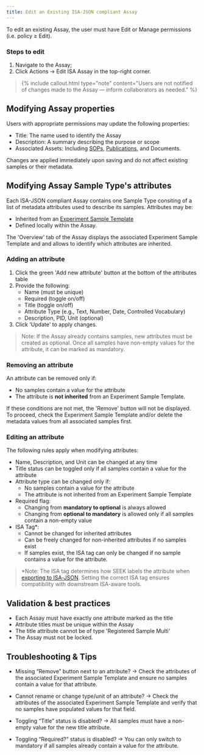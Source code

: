 ```yaml
---
title: Edit an Existing ISA-JSON compliant Assay
---
```



To edit an existing Assay, the user must have Edit or Manage permissions (i.e. policy ≥ Edit).

### Steps to edit

1. Navigate to the Assay;
2. Click Actions → Edit ISA Assay in the top-right corner.

> {% include callout.html type="note" content="Users are not notified of changes made to the Assay — inform collaborators as needed." %}

## Modifying Assay properties

Users with appropriate permissions may update the following properties:

- Title: The name used to identify the Assay
- Description: A summary describing the purpose or scope
- Associated Assets: Including [SOPs](sops), [Publications](publications), and Documents.

Changes are applied immediately upon saving and do not affect existing samples or their metadata.

## Modifying Assay Sample Type's attributes

Each ISA-JSON compliant Assay contains one Sample Type consiting of a list of metadata attributes used to describe its samples. Attributes may be:

- Inherited from an [Experiment Sample Template](isajson-templates)
- Defined locally within the Assay.

The 'Overview' tab of the Assay displays the associated Experiment Sample Template and and allows to identify which attributes are inherited.

### Adding an attribute
1. Click the green 'Add new attribute' button at the bottom of the attributes table
2. Provide the following:
   - Name (must be unique)
   - Required (toggle on/off)
   - Title (toggle on/off)
   - Attribute Type (e.g., Text, Number, Date, Controlled Vocabulary)
   - Description, PID, Unit (optional)
3. Click 'Update' to apply changes.

> Note: If the Assay already contains samples, new attributes must be created as optional. Once all samples have non-empty values for the attribute, it can be marked as mandatory.

### Removing an attribute

An attribute can be removed only if:

- No samples contain a value for the attribute
- The attribute is **not inherited** from an Experiment Sample Template.

If these conditions are not met, the 'Remove' button will not be displayed. To proceed, check the Experiment Sample Template and/or delete the metadata values from all associated samples first.

### Editing an attribute

The following rules apply when modifying attributes:

- Name, Description, and Unit can be changed at any time
- Title status can be toggled only if all samples contain a value for the attribute
- Attribute type can be changed only if:
  - No samples contain a value for the attribute
  - The attribute is not inherited from an Experiment Sample Template
- Required flag:
  - Changing from **mandatory to optional** is always allowed
  - Changing from **optional to mandatory** is allowed only if all samples contain a non-empty value
- ISA Tag*:
  - Cannot be changed for inherited attributes
  - Can be freely changed for non-inherited attributes if no samples exist
  - If samples exist, the ISA tag can only be changed if no sample contains a value for the attribute.

> *Note: The ISA tag determines how SEEK labels the attribute when [exporting to ISA‑JSON](exporting-experiments-as-isajson). Setting the correct ISA tag ensures compatibility with downstream ISA-aware tools.

## Validation & best practices

- Each Assay must have exactly one attribute marked as the title
- Attribute titles must be unique within the Assay
- The title attribute cannot be of type 'Registered Sample Multi'
- The Assay must not be locked.

## Troubleshooting & Tips

- Missing “Remove” button next to an attribute?
  → Check the attributes of the associated Experiment Sample Template and ensure no samples contain a value for that attribute.

- Cannot rename or change type/unit of an attribute? 
  → Check the attributes of the associated Experiment Sample Template and verify that no samples have populated values for that field.

- Toggling “Title” status is disabled?
  → All samples must have a non-empty value for the new title attribute.

- Toggling “Required?” status is disabled?
  → You can only switch to mandatory if all samples already contain a value for the attribute.
